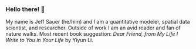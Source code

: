 ### Hello there! 👋

My name is Jeff Sauer (he/him) and I am a quantitative modeler, spatial data scientist, and researcher. Outside of work I am an avid reader and fan of nature walks. Most recent book suggestion: *Dear Friend, from My Life I Write to You in Your Life* by Yiyun Li.  
<!--
**jeffcsauer/jeffcsauer** is a ✨ _special_ ✨ repository because its `README.md` (this file) appears on your GitHub profile.

Links to: [personal website](jeffcsauer.github.io), [departmental website](https://geog.umd.edu/gradprofile/sauer/jeffery-%28jeff%29), [LinkedIn](https://www.linkedin.com/in/jeffcsauer/), [Google Scholar](https://scholar.google.com/citations?user=vML9xMUAAAAJ&hl=en)

Feel free to contact me at: [jcsauer@terpmail.umd.edu](jcsauer@terpmail.umd.edu)

#### Projects

-- [`arcospy`](https://github.com/jeffcsauer/arcospy): a python translation of the R `arcos` package to access the massive DEA ARCOS dataset from 2006 to 2012.
-- [Google Summer of Code 2020 - Python Spatial Analysis Library (PySAL)](https://github.com/jeffcsauer/GSOC2020): link to my implementation of several spatial statistics (Local spatial heteroskedasticity, Multi/bivariate local join counts, Local Geray statistics) for one of the largest python spatial analysis libraries.
-- Twitter project upcoming!

